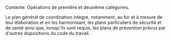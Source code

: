 Contexte: Opérations de première et deuxième catégories.

Le plan général de coordination intègre, notamment, au fur et à mesure de leur élaboration et en les harmonisant, les plans particuliers de sécurité et de santé ainsi que, lorsqu'ils sont requis, les plans de prévention prévus par d'autres dispositions du code du travail.